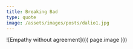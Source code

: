 ```yaml
---
title: Breaking Bad
type: quote
image: /assets/images/posts/dalio1.jpg
---
```


![Empathy without agreement]({{ page.image }})

